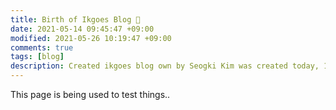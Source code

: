 ```yaml
---
title: Birth of Ikgoes Blog 👶
date: 2021-05-14 09:45:47 +09:00
modified: 2021-05-26 10:19:47 +09:00
comments: true
tags: [blog]
description: Created ikgoes blog own by Seogki Kim was created today, 14th of May to maintain and keep the knowledge obtained through study or my works.
---
```


This page is being used to test things.. 


